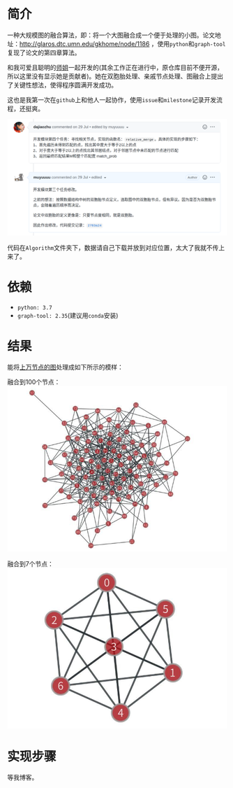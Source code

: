 # 简介

一种大规模图的融合算法，即：将一个大图融合成一个便于处理的小图。论文地址：http://glaros.dtc.umn.edu/gkhome/node/1186 ，使用`python`和`graph-tool`复现了论文的第四章算法。

和我可爱且聪明的[师姐](https://github.com/dajiaozhu)一起开发的(其余工作正在进行中，原仓库目前不便开源，所以这里没有显示她是贡献者)。她在双胞胎处理、亲戚节点处理、图融合上提出了关键性想法，使得程序圆满开发成功。

这也是我第一次在`github`上和他人一起协作，使用`issue`和`milestone`记录开发流程，还挺爽。

![](figure/3.png)

代码在`Algorithm`文件夹下，数据请自己下载并放到对应位置，太大了我就不传上来了。

# 依赖

- `python: 3.7`
- `graph-tool: 2.35`(建议用`conda`安装)

# 结果

能将[上万节点的图](http://networkrepository.com/email-EU.php)处理成如下所示的模样：

融合到100个节点：
![](figure/2.jpg)

融合到7个节点：
![](figure/1.jpg)

# 实现步骤

等我博客。